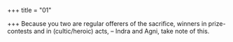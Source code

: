 +++
title = "01"

+++
Because you two are regular offerers of the sacrifice, winners in
prize-contests and in (cultic/heroic) acts,
– Indra and Agni, take note of this.
